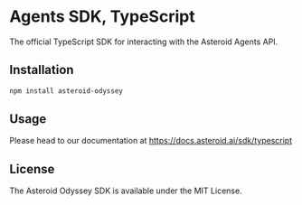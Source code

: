 # Agents SDK, TypeScript

The official TypeScript SDK for interacting with the Asteroid Agents API.

## Installation

```bash
npm install asteroid-odyssey
```

## Usage

Please head to our documentation at https://docs.asteroid.ai/sdk/typescript

## License

The Asteroid Odyssey SDK is available under the MIT License.
